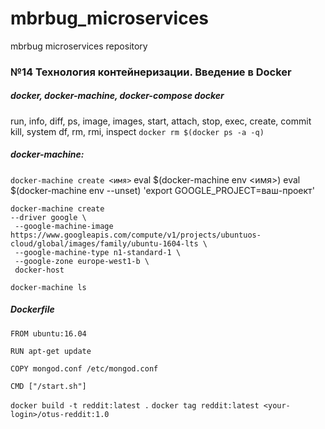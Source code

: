 # mbrbug_microservices
mbrbug microservices repository

### №14 Технология контейнеризации. Введение в Docker
##### docker, docker-machine, docker-compose docker
run, info, diff, ps, image, images, start, attach, stop, exec, create, commit kill, system df, rm, rmi, inspect `docker rm $(docker ps -a -q)`
##### docker-machine:
`docker-machine create <имя>`
eval $(docker-machine env <имя>)
eval $(docker-machine env --unset)
'export GOOGLE_PROJECT=ваш-проект'
```
docker-machine create 
--driver google \
 --google-machine-image https://www.googleapis.com/compute/v1/projects/ubuntuos-cloud/global/images/family/ubuntu-1604-lts \
 --google-machine-type n1-standard-1 \
 --google-zone europe-west1-b \
 docker-host
```
`docker-machine ls`
##### Dockerfile
```
FROM ubuntu:16.04

RUN apt-get update

COPY mongod.conf /etc/mongod.conf

CMD ["/start.sh"]
```
`docker build -t reddit:latest .`
`docker tag reddit:latest <your-login>/otus-reddit:1.0`
